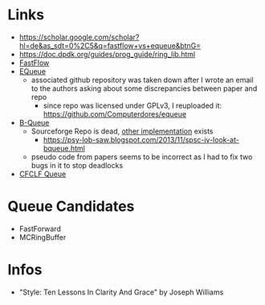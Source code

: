 # Links

- https://scholar.google.com/scholar?hl=de&as_sdt=0%2C5&q=fastflow+vs+equeue&btnG=
- https://doc.dpdk.org/guides/prog_guide/ring_lib.html
- [FastFlow](https://link.springer.com/chapter/10.1007/978-3-642-23397-5_17)
- [EQueue](https://doi.org/10.1109/ACCESS.2020.2997071)
    - associated github repository was taken down after I wrote an email to the authors asking about some discrepancies
      between paper and repo
      - since repo was licensed under GPLv3, I reuploaded it: https://github.com/Computerdores/equeue
- [B-Queue](https://doi.org/10.1007/s10766-012-0213-x)
    - Sourceforge Repo is dead, [other implementation](https://github.com/olibre/B-Queue) exists
      - https://psy-lob-saw.blogspot.com/2013/11/spsc-iv-look-at-bqueue.html
    - pseudo code from papers seems to be incorrect as I had to fix two bugs in it to stop deadlocks
- [CFCLF Queue](https://doi.org/10.1109/ICCSN.2017.8230170)

# Queue Candidates

- FastForward
- MCRingBuffer

# Infos

- "Style: Ten Lessons In Clarity And Grace" by Joseph Williams
